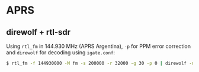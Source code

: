 # APRS

## direwolf + rtl-sdr

Using `rtl_fm` in 144.930 MHz (APRS Argentina), `-p` for PPM error correction and `direwolf` for decoding using `igate.conf`:

```bash
$ rtl_fm -f 144930000 -M fm -s 200000 -r 32000 -g 30 -p 0 | direwolf -n 1 -r 32000 -b 16 -t 0 -d ddpii -c igate.conf -l . -
```
